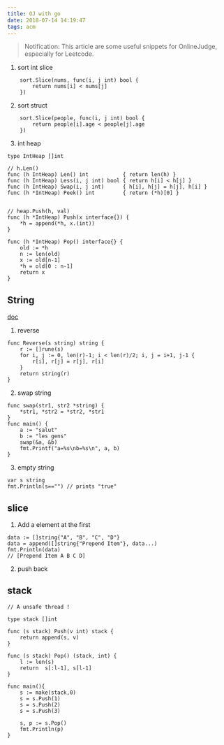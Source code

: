 ```yaml
---
title: OJ with go
date: 2018-07-14 14:19:47
tags: acm
---
```



> Notification:
> This article are some useful snippets for OnlineJudge, especially for Leetcode.


1. sort int slice

```
	sort.Slice(nums, func(i, j int) bool {
		return nums[i] < nums[j]
	})
```

2. sort struct

```
	sort.Slice(people, func(i, j int) bool {
		return people[i].age < people[j].age
	})
```

3. int heap
```
type IntHeap []int

// h.Len()
func (h IntHeap) Len() int           { return len(h) }
func (h IntHeap) Less(i, j int) bool { return h[i] < h[j] }
func (h IntHeap) Swap(i, j int)      { h[i], h[j] = h[j], h[i] }
func (h *IntHeap) Peek() int         { return (*h)[0] }


// heap.Push(h, val)
func (h *IntHeap) Push(x interface{}) {
	*h = append(*h, x.(int))
}

func (h *IntHeap) Pop() interface{} {
	old := *h
	n := len(old)
	x := old[n-1]
	*h = old[0 : n-1]
	return x
}
```



## String
[doc](https://golang.org/pkg/strings/?m=all)

1. reverse
```
func Reverse(s string) string {
	r := []rune(s)
	for i, j := 0, len(r)-1; i < len(r)/2; i, j = i+1, j-1 {
		r[i], r[j] = r[j], r[i]
	}
	return string(r)
}
```
2. swap string
```
func swap(str1, str2 *string) {
    *str1, *str2 = *str2, *str1
}
func main() {
    a := "salut"
    b := "les gens"
    swap(&a, &b)
    fmt.Printf("a=%s\nb=%s\n", a, b)
}
```

3. empty string
```
var s string
fmt.Println(s=="") // prints "true"
```

## slice
1. Add a element at the first 
```
data := []string{"A", "B", "C", "D"}
data = append([]string{"Prepend Item"}, data...)
fmt.Println(data)
// [Prepend Item A B C D]
```
2. push back

## stack
```
// A unsafe thread !

type stack []int

func (s stack) Push(v int) stack {
    return append(s, v)
}

func (s stack) Pop() (stack, int) {
    l := len(s)
    return  s[:l-1], s[l-1]
}

func main(){
    s := make(stack,0)
    s = s.Push(1)
    s = s.Push(2)
    s = s.Push(3)

    s, p := s.Pop()
    fmt.Println(p)
}
```


